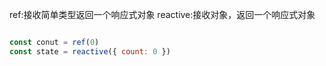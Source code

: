 ref:接收简单类型返回一个响应式对象
reactive:接收对象，返回一个响应式对象


```js

const conut = ref(0)
const state = reactive({ count: 0 })




```